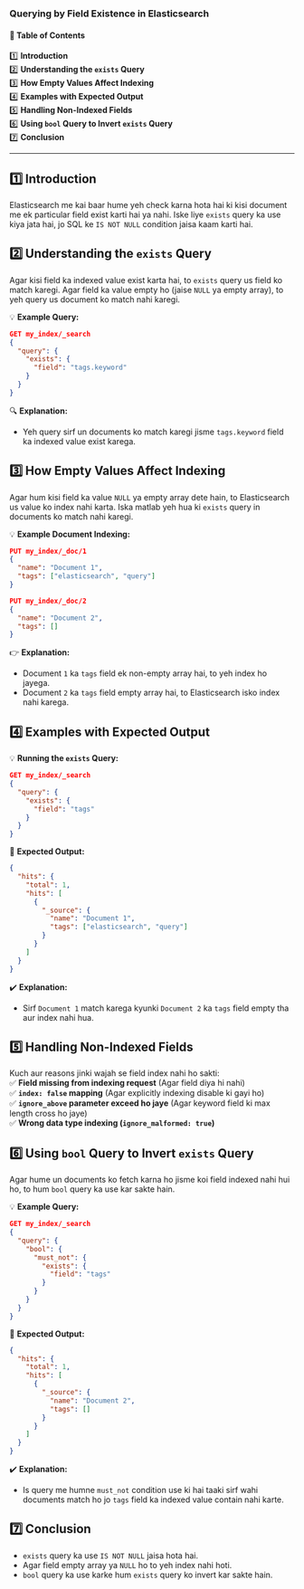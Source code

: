 ### Querying by Field Existence in Elasticsearch  

#### 📌 **Table of Contents**  
1️⃣ **Introduction**  
2️⃣ **Understanding the `exists` Query**  
3️⃣ **How Empty Values Affect Indexing**  
4️⃣ **Examples with Expected Output**  
5️⃣ **Handling Non-Indexed Fields**  
6️⃣ **Using `bool` Query to Invert `exists` Query**  
7️⃣ **Conclusion**  

---  

## 1️⃣ Introduction  
Elasticsearch me kai baar hume yeh check karna hota hai ki kisi document me ek particular field exist karti hai ya nahi. Iske liye `exists` query ka use kiya jata hai, jo SQL ke `IS NOT NULL` condition jaisa kaam karti hai.  

## 2️⃣ Understanding the `exists` Query  
Agar kisi field ka indexed value exist karta hai, to `exists` query us field ko match karegi. Agar field ka value empty ho (jaise `NULL` ya empty array), to yeh query us document ko match nahi karegi.  

💡 **Example Query:**  
```json
GET my_index/_search
{
  "query": {
    "exists": {
      "field": "tags.keyword"
    }
  }
}
```
🔍 **Explanation:**  
- Yeh query sirf un documents ko match karegi jisme `tags.keyword` field ka indexed value exist karega.  

## 3️⃣ How Empty Values Affect Indexing  
Agar hum kisi field ka value `NULL` ya empty array dete hain, to Elasticsearch us value ko index nahi karta. Iska matlab yeh hua ki `exists` query in documents ko match nahi karegi.  

💡 **Example Document Indexing:**  
```json
PUT my_index/_doc/1
{
  "name": "Document 1",
  "tags": ["elasticsearch", "query"]
}

PUT my_index/_doc/2
{
  "name": "Document 2",
  "tags": []
}
```
👉 **Explanation:**  
- Document `1` ka `tags` field ek non-empty array hai, to yeh index ho jayega.  
- Document `2` ka `tags` field empty array hai, to Elasticsearch isko index nahi karega.  

## 4️⃣ Examples with Expected Output  
💡 **Running the `exists` Query:**  
```json
GET my_index/_search
{
  "query": {
    "exists": {
      "field": "tags"
    }
  }
}
```
📌 **Expected Output:**  
```json
{
  "hits": {
    "total": 1,
    "hits": [
      {
        "_source": {
          "name": "Document 1",
          "tags": ["elasticsearch", "query"]
        }
      }
    ]
  }
}
```
✔️ **Explanation:**  
- Sirf `Document 1` match karega kyunki `Document 2` ka `tags` field empty tha aur index nahi hua.  

## 5️⃣ Handling Non-Indexed Fields  
Kuch aur reasons jinki wajah se field index nahi ho sakti:  
✅ **Field missing from indexing request** (Agar field diya hi nahi)  
✅ **`index: false` mapping** (Agar explicitly indexing disable ki gayi ho)  
✅ **`ignore_above` parameter exceed ho jaye** (Agar keyword field ki max length cross ho jaye)  
✅ **Wrong data type indexing (`ignore_malformed: true`)**  

## 6️⃣ Using `bool` Query to Invert `exists` Query  
Agar hume un documents ko fetch karna ho jisme koi field indexed nahi hui ho, to hum `bool` query ka use kar sakte hain.  

💡 **Example Query:**  
```json
GET my_index/_search
{
  "query": {
    "bool": {
      "must_not": {
        "exists": {
          "field": "tags"
        }
      }
    }
  }
}
```
📌 **Expected Output:**  
```json
{
  "hits": {
    "total": 1,
    "hits": [
      {
        "_source": {
          "name": "Document 2",
          "tags": []
        }
      }
    ]
  }
}
```
✔️ **Explanation:**  
- Is query me humne `must_not` condition use ki hai taaki sirf wahi documents match ho jo `tags` field ka indexed value contain nahi karte.  

## 7️⃣ Conclusion  
- `exists` query ka use `IS NOT NULL` jaisa hota hai.  
- Agar field empty array ya `NULL` ho to yeh index nahi hoti.  
- `bool` query ka use karke hum `exists` query ko invert kar sakte hain.  

